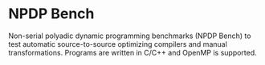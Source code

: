 # NPDP Bench
Non-serial polyadic dynamic programming benchmarks (NPDP Bench) to test automatic source-to-source optimizing compilers and manual transformations. Programs are written in C/C++ and OpenMP is supported.
